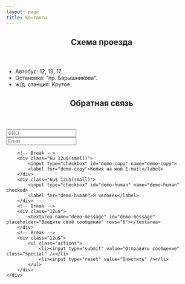 ```yaml
---
layout: page
title: Контакты
---
```


<section>
	<header class="major">
		<h2>Схема проезда</h2>
	</header>
	<ul class="alt">
		<li>Автобус: 12, 13, 17.</li>
		<li>Остановка: "пр. Барышникова".</li>
		<li>ж/д. станция: Крутое.</li>
	</ul>
	<script type="text/javascript" charset="utf-8" async src="https://api-maps.yandex.ru/services/constructor/1.0/js/?sid=izk_Pvy16Qp9bqxb3Yjeh66CXTFGPTLD&amp;width=503&amp;height=646&amp;lang=ru_RU&amp;sourceType=constructor&amp;scroll=true"></script>
</section>

<section>
	<header class="major">
		<h2>Обратная связь</h2>
	</header>
<form method="" action="#">
	<div class="row uniform">
		<div class="6u 12u$(xsmall)">
			<input type="text" name="demo-name" id="demo-name" value="" placeholder="ФИО" />
		</div>
		<div class="6u$ 12u$(xsmall)">
			<input type="email" name="demo-email" id="demo-email" value="" placeholder="Email" />
		</div>

		<!-- Break -->
		<div class="6u 12u$(small)">
			<input type="checkbox" id="demo-copy" name="demo-copy">
			<label for="demo-copy">Копия на мой E-mail</label>
		</div>
		<div class="6u$ 12u$(small)">
			<input type="checkbox" id="demo-human" name="demo-human" checked>
			<label for="demo-human">Я человек</label>
		</div>
		<!-- Break -->
		<div class="12u$">
			<textarea name="demo-message" id="demo-message" placeholder="Введите своё сообщение" rows="6"></textarea>
		</div>
		<!-- Break -->
		<div class="12u$">
			<ul class="actions">
				<li><input type="submit" value="Отправить сообщение" class="special" /></li>
				<li><input type="reset" value="Очистить" /></li>
			</ul>
		</div>
	</div>
</form>
</section>